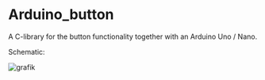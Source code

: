 # Arduino_button
 A C-library for the button functionality together with an Arduino Uno / Nano.
 
 Schematic:
 
 ![grafik](https://user-images.githubusercontent.com/75970114/163397374-3db1833c-ec52-486c-a2c9-8b802871dc46.png)


